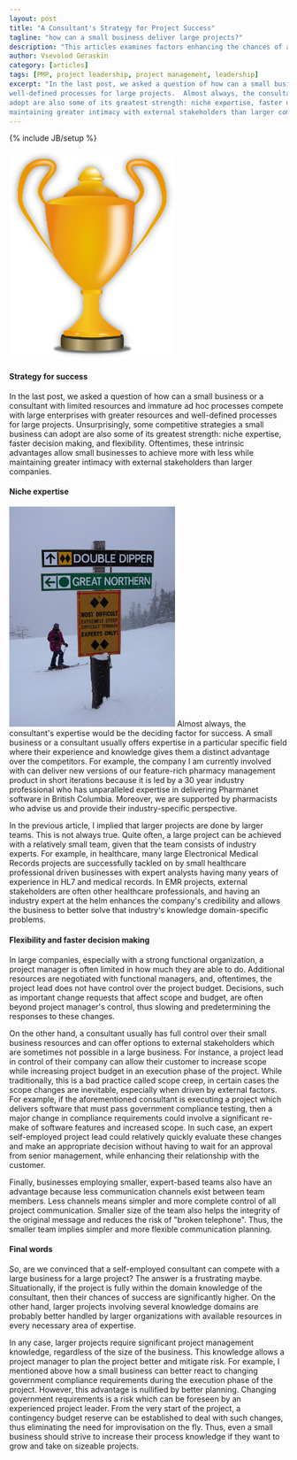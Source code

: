 ```yaml
---
layout: post
title: "A Consultant's Strategy for Project Success"
tagline: "how can a small business deliver large projects?"
description: "This articles examines factors enhancing the chances of a small business or a consultant to successfully deliver large projects."
author: Vsevolod Geraskin
category: [articles]
tags: [PMP, project leadership, project management, leadership]
excerpt: "In the last post, we asked a question of how can a small business or a consultant with limited resources and immature ad hoc processes compete with large enterprises with greater resources and
well-defined processes for large projects.  Almost always, the consultant's expertise would be the deciding factor for success.  Thus, unsurprisingly, some competitive strategies a small business can
adopt are also some of its greatest strength: niche expertise, faster decision making, and flexibility.  Oftentimes, these intrinsic advantages allow small businesses to achieve more with less while
maintaining greater intimacy with external stakeholders than larger companies."
---
```

{% include JB/setup %}

<img class="float-left" width="300pt" src="/assets/post_images/success1.png" alt="Cup" />

#### Strategy for success
In the last post, we asked a question of how can a small business or a consultant with limited resources and immature ad hoc processes compete with large enterprises with greater resources and
well-defined processes for large projects.   Unsurprisingly, some competitive strategies a small business can adopt are also some of its greatest strength: niche expertise, faster decision making, and
flexibility.  Oftentimes, these intrinsic advantages allow small businesses to achieve more with less while maintaining greater intimacy with external stakeholders than larger companies.

#### Niche expertise
<img class="float-right" width="300pt" src="/assets/post_images/success2.jpg" alt="Expert Trail" />
Almost always, the consultant's expertise would be the deciding factor for success.  A small business or a consultant usually offers expertise in a particular specific field where their experience and
knowledge gives them a distinct advantage over the competitors.  For example, the company I am currently involved with can deliver new versions of our feature-rich pharmacy management product in short
iterations because it is led by a 30 year industry professional who has unparalleled expertise in delivering Pharmanet software in British Columbia.  Moreover, we are supported by pharmacists who advise
us and provide their industry-specific perspective.

In the previous article, I implied that larger projects are done by larger teams.  This is not always true.  Quite often, a large project can be achieved with a relatively small team,
given that the team consists of industry experts.  For example, in healthcare, many large Electronical Medical Records projects are successfully tackled on by small healthcare professional driven
businesses with expert analysts having many years of experience in HL7 and medical records.  In EMR projects, external stakeholders are often other healthcare professionals, and having an industry
expert at the helm enhances the company's credibility and allows the business to better solve that industry's knowledge domain-specific problems.

#### Flexibility and faster decision making
In large companies, especially with a strong functional organization, a project manager is often limited in how much they are able to do.  Additional resources are negotiated with functional managers,
and, oftentimes, the project lead does not have control over the project budget.  Decisions, such as important change requests that affect scope and budget, are often beyond project manager's
control, thus slowing and predetermining the responses to these changes.

On the other hand, a consultant usually has full control over their small business resources and can offer options to external stakeholders which are sometimes not possible in a large business.  For instance, 
a project lead in control of their company can allow their customer to increase scope while increasing project budget in an execution phase of the project.  While traditionally, this is a bad practice called
scope creep, in certain cases the scope changes are inevitable, especially when driven by external factors.  For example, if the aforementioned consultant is executing a project which delivers software
that must pass government compliance testing, then a major change in compliance requirements could involve a significant re-make of software features and increased scope.  In such case, an expert
self-employed project lead could relatively quickly evaluate these changes and make an appropriate decision without having to wait for an approval from senior management, while enhancing their relationship
with the customer.

Finally, businesses employing smaller, expert-based teams also have an advantage because less communication channels exist between team members.  Less channels means simpler and more complete
control of all project communication.  Smaller size of the team also helps the integrity of the original message and reduces the risk of "broken telephone".  Thus, the smaller team implies simpler and 
more flexible communication planning.

#### Final words
So, are we convinced that a self-employed consultant can compete with a large business for a large project?  The answer is a frustrating maybe.  Situationally, if the project is fully within the domain
knowledge of the consultant, then their chances of success are significantly higher.  On the other hand, larger projects involving several knowledge domains are probably better handled by larger
organizations with available resources in every necessary area of expertise. 

In any case, larger projects require significant project management knowledge, regardless of the size of the business.  This knowledge allows a project manager to plan the project better and mitigate risk.
For example, I mentioned above how a small business can better react to changing government compliance requirements during the execution phase of the project.  However, this advantage is nullified by
better planning.  Changing government requirements is a risk which can be foreseen by an experienced project leader.  From the very start of the project, a contingency budget reserve can be established
to deal with such changes, thus eliminating the need for improvisation on the fly.  Thus, even a small business should strive to increase their process knowledge if they want to grow and take on sizeable
projects.
 



 













 




      



  










